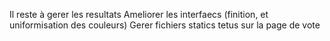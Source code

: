 Il reste à gerer les resultats
Ameliorer les interfaecs (finition, et uniformisation des couleurs)
Gerer fichiers statics tetus sur la page de vote
